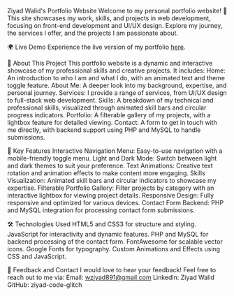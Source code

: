 Ziyad Walid's Portfolio Website
Welcome to my personal portfolio website! 🌟 This site showcases my work, skills, and projects in web development, focusing on front-end development and UI/UX design. Explore my journey, the services I offer, and the projects I am passionate about.

🌍 Live Demo
Experience the live version of my portfolio [here](https://ziyad-code-glitch.github.io/Portfolio/).

📖 About This Project
This portfolio website is a dynamic and interactive showcase of my professional skills and creative projects. It includes:
Home: An introduction to who I am and what I do, with an animated text and theme toggle feature.
About Me: A deeper look into my background, expertise, and personal journey.
Services: I provide a range of services, from UI/UX design to full-stack web development.
Skills: A breakdown of my technical and professional skills, visualized through animated skill bars and circular progress indicators.
Portfolio: A filterable gallery of my projects, with a lightbox feature for detailed viewing.
Contact: A form to get in touch with me directly, with backend support using PHP and MySQL to handle submissions.

🚀 Key Features
Interactive Navigation Menu: Easy-to-use navigation with a mobile-friendly toggle menu.
Light and Dark Mode: Switch between light and dark themes to suit your preference.
Text Animations: Creative text rotation and animation effects to make content more engaging.
Skills Visualization: Animated skill bars and circular indicators to showcase my expertise.
Filterable Portfolio Gallery: Filter projects by category with an interactive lightbox for viewing project details.
Responsive Design: Fully responsive and optimized for various devices.
Contact Form Backend: PHP and MySQL integration for processing contact form submissions.

🛠️ Technologies Used
HTML5 and CSS3 for structure and styling.
JavaScript for interactivity and dynamic features.
PHP and MySQL for backend processing of the contact form.
FontAwesome for scalable vector icons.
Google Fonts for typography.
Custom Animations and Effects using CSS and JavaScript.

💬 Feedback and Contact
I would love to hear your feedback! Feel free to reach out to me via:
Email: wziyad891@gmail.com
LinkedIn: Ziyad Walid
GitHub: ziyad-code-glitch
